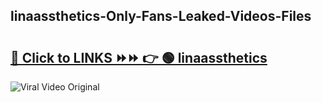 
 ## linaassthetics-Only-Fans-Leaked-Videos-Files

# <h2><a href="https://mediaupload.pro?linaassthetics">🔗 Click to LINKS ⏩⏩ 👉 🟢 linaassthetics </a></h2>

<a href="https://mediaupload.pro?linaassthetics" rel="nofollow" data-target="animated-image.originalLink"><img src="https://i.ibb.co.com/xMMVF88/686577567.gif" alt="Viral Video Original" style="max-width: 100%; display: inline-block;" data-target="animated-image.originalImage"></a>